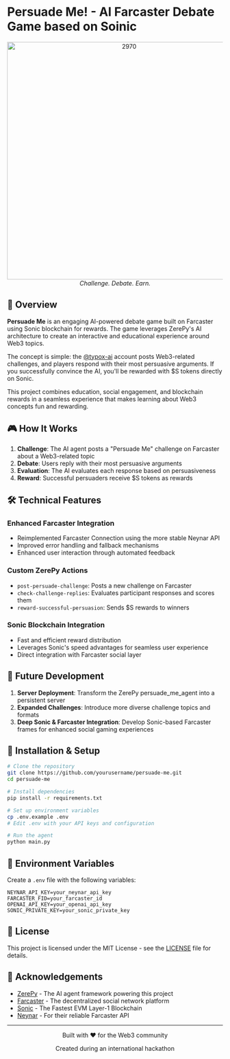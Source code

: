 # Persuade Me! - AI Farcaster Debate Game based on Soinic

<div align="center">
  <img width="554" alt="2970" src="https://github.com/user-attachments/assets/4cd8fa58-bd14-42f5-8ddd-dedff7d93c05" />
  <br>
  <em>Challenge. Debate. Earn.</em>
</div>

## 🌟 Overview

**Persuade Me** is an engaging AI-powered debate game built on Farcaster using Sonic blockchain for rewards. The game leverages ZerePy's AI architecture to create an interactive and educational experience around Web3 topics.

The concept is simple: the [@typox-ai](https://warpcast.com/typox-ai/) account posts Web3-related challenges, and players respond with their most persuasive arguments. If you successfully convince the AI, you'll be rewarded with $S tokens directly on Sonic.

This project combines education, social engagement, and blockchain rewards in a seamless experience that makes learning about Web3 concepts fun and rewarding.

## 🎮 How It Works

1. **Challenge**: The AI agent posts a "Persuade Me" challenge on Farcaster about a Web3-related topic
2. **Debate**: Users reply with their most persuasive arguments
3. **Evaluation**: The AI evaluates each response based on persuasiveness
4. **Reward**: Successful persuaders receive $S tokens as rewards

## 🛠️ Technical Features

### Enhanced Farcaster Integration
- Reimplemented Farcaster Connection using the more stable Neynar API
- Improved error handling and fallback mechanisms
- Enhanced user interaction through automated feedback

### Custom ZerePy Actions
- `post-persuade-challenge`: Posts a new challenge on Farcaster
- `check-challenge-replies`: Evaluates participant responses and scores them
- `reward-successful-persuasion`: Sends $S rewards to winners

### Sonic Blockchain Integration
- Fast and efficient reward distribution
- Leverages Sonic's speed advantages for seamless user experience
- Direct integration with Farcaster social layer

## 🚀 Future Development

1. **Server Deployment**: Transform the ZerePy persuade_me_agent into a persistent server
2. **Expanded Challenges**: Introduce more diverse challenge topics and formats
3. **Deep Sonic & Farcaster Integration**: Develop Sonic-based Farcaster frames for enhanced social gaming experiences

## 🔧 Installation & Setup

```bash
# Clone the repository
git clone https://github.com/yourusername/persuade-me.git
cd persuade-me

# Install dependencies
pip install -r requirements.txt

# Set up environment variables
cp .env.example .env
# Edit .env with your API keys and configuration

# Run the agent
python main.py
```

## 🔑 Environment Variables

Create a `.env` file with the following variables:

```
NEYNAR_API_KEY=your_neynar_api_key
FARCASTER_FID=your_farcaster_id
OPENAI_API_KEY=your_openai_api_key
SONIC_PRIVATE_KEY=your_sonic_private_key
```

## 📝 License

This project is licensed under the MIT License - see the [LICENSE](LICENSE) file for details.

## 🙏 Acknowledgements

- [ZerePy](https://github.com/blorm-network/ZerePy) - The AI agent framework powering this project
- [Farcaster](https://www.farcaster.xyz/) - The decentralized social network platform
- [Sonic](https://www.soniclabs.com/) - The Fastest EVM Layer-1 Blockchain
- [Neynar](https://neynar.com/) - For their reliable Farcaster API

---

<div align="center">
  <p>Built with ❤️ for the Web3 community</p>
  <p>Created during an international hackathon</p>
</div>
